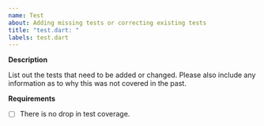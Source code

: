 ```yaml
---
name: Test
about: Adding missing tests or correcting existing tests
title: "test.dart: "
labels: test.dart
---
```


**Description**

List out the tests that need to be added or changed. Please also include any information as to why this was not covered in the past.

**Requirements**

- [ ] There is no drop in test coverage.
